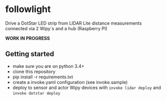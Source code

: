 # followlight

Drive a DotStar LED strip from LIDAR Lite distance measurements connected via
2 Wipy´s and a hub (Raspberry PI)

**WORK IN PROGRESS**

## Getting started

- make sure you are on python 3.4+
- clone this repository
- pip install -r requirements.txt
- create a invoke.yaml configuration (see invoke.sample)
- deploy to sensor and actor Wipy devices with `invoke lidar deploy` and `invoke dotstar deploy`
